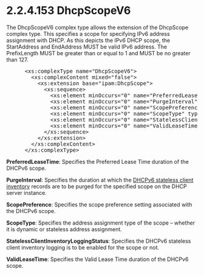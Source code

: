 <html dir="LTR" xmlns:mshelp="http://msdn.microsoft.com/mshelp" xmlns:ddue="http://ddue.schemas.microsoft.com/authoring/2003/5" xmlns:xlink="http://www.w3.org/1999/xlink" xmlns:tool="http://www.microsoft.com/tooltip">
 <body>
 <div id="header">
 <h1 class="heading">2.2.4.153 DhcpScopeV6</h1>
 </div>
 <div id="mainSection">
 <div id="mainBody">
 <div id="allHistory" class="saveHistory"></div>
 <div id="sectionSection0" class="section" name="collapseableSection">
 

<p>The DhcpScopeV6 complex type allows the extension of the
DhcpScope complex type. This specifies a scope for specifying IPv6 address
assignment with DHCP. As this depicts the IPv6 DHCP scope, the StartAddress and
EndAddress MUST be valid IPv6 address. The PrefixLength MUST be greater than or
equal to 1 and MUST be no greater than 127.</p>

<dl>
<dd>
<div><pre> &lt;xs:complexType name=&quot;DhcpScopeV6&quot;&gt;
   &lt;xs:complexContent mixed=&quot;false&quot;&gt;
     &lt;xs:extension base=&quot;ipam:DhcpScope&quot;&gt;
       &lt;xs:sequence&gt;
         &lt;xs:element minOccurs=&quot;0&quot; name=&quot;PreferredLeaseTime&quot; type=&quot;ser:duration&quot; /&gt;
         &lt;xs:element minOccurs=&quot;0&quot; name=&quot;PurgeInterval&quot; type=&quot;ser:duration&quot; /&gt;
         &lt;xs:element minOccurs=&quot;0&quot; name=&quot;ScopePreference&quot; type=&quot;xsd:unsignedByte&quot; /&gt;
         &lt;xs:element minOccurs=&quot;0&quot; name=&quot;ScopeType&quot; type=&quot;ipam:AddressAssignment&quot; /&gt;
         &lt;xs:element minOccurs=&quot;0&quot; name=&quot;StatelessClientInventoryLoggingStatus&quot; type=&quot;ipam:DhcpStatelessClientInventoryStatus&quot; /&gt;
         &lt;xs:element minOccurs=&quot;0&quot; name=&quot;ValidLeaseTime&quot; type=&quot;ser:duration&quot; /&gt;
       &lt;/xs:sequence&gt;
     &lt;/xs:extension&gt;
   &lt;/xs:complexContent&gt;
 &lt;/xs:complexType&gt;
</pre></div>
</dd></dl>

<p><b>PreferredLeaseTime</b>: Specifies the Preferred
Lease Time duration of the DHCPv6 scope.</p>

<p><b>PurgeInterval</b>: Specifies the duration at which
the <a href="21b4a631-8f28-420f-822f-c5f879d5046e.md#gt_e66a722d-aa47-4e20-b278-07d026c3d6cd">DHCPv6 stateless client
inventory</a> records are to be purged for the specified scope on the DHCP
server instance.</p>

<p><b>ScopePreference</b>: Specifies the scope
preference setting associated with the DHCPv6 scope.</p>

<p><b>ScopeType</b>: Specifies the address assignment
type of the scope – whether it is dynamic or stateless address assignment.</p>

<p><b>StatelessClientInventoryLoggingStatus</b>:
Specifies the DHCPv6 stateless client inventory logging is to be enabled for
the scope or not.</p>

<p><b>ValidLeaseTime</b>: Specifies the Valid Lease Time
duration of the DHCPv6 scope.</p>


 </div>
 </div>
 </div>
 </body>
</html>